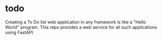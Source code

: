 # todo
Creating a To Do list web application in any framework is like a "Hello World" program. This repo provides a web service for all such applications using FastAPI.
